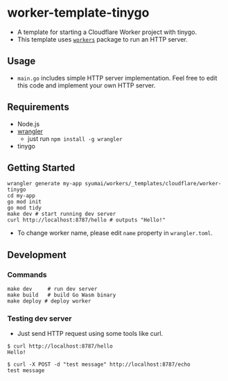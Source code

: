 # worker-template-tinygo

- A template for starting a Cloudflare Worker project with tinygo.
- This template uses [`workers`](https://github.com/syumai/workers) package to run an HTTP server.

## Usage

- `main.go` includes simple HTTP server implementation. Feel free to edit this code and implement your own HTTP server.

## Requirements

- Node.js
- [wrangler](https://developers.cloudflare.com/workers/wrangler/)
  - just run `npm install -g wrangler`
- tinygo

## Getting Started

```console
wrangler generate my-app syumai/workers/_templates/cloudflare/worker-tinygo
cd my-app
go mod init
go mod tidy
make dev # start running dev server
curl http://localhost:8787/hello # outputs "Hello!"
```

- To change worker name, please edit `name` property in `wrangler.toml`.

## Development

### Commands

```
make dev     # run dev server
make build   # build Go Wasm binary
make deploy # deploy worker
```

### Testing dev server

- Just send HTTP request using some tools like curl.

```
$ curl http://localhost:8787/hello
Hello!
```

```
$ curl -X POST -d "test message" http://localhost:8787/echo
test message
```
